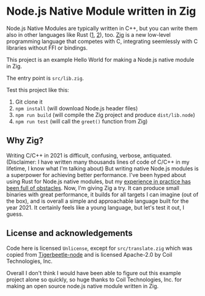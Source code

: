# Node.js Native Module written in Zig

Node.js Native Modules are typically written in C++, but you can write them also in other languages like Rust ([1], [2]), too. [Zig](https://ziglang.org/) is a new low-level programming language that competes with C, integrating seemlessly with C libraries without FFI or bindings.

This project is an example Hello World for making a Node.js native module in Zig.

The entry point is `src/lib.zig`.

Test this project like this:

1. Git clone it
2. `npm install` (will download Node.js header files)
3. `npm run build` (will compile the Zig project and produce `dist/lib.node`)
4. `npm run test` (will call the `greet()` function from Zig)

## Why Zig?

Writing C/C++ in 2021 is difficult, confusing, verbose, antiquated. (Disclaimer: I have written many thousands lines of code of C/C++ in my lifetime, I know what I'm talking about) But writing native Node.js modules is a superpower for achieving better performance. I've been hyped about using Rust for Node.js native modules, but my [experience in practice has been full of obstacles](https://staltz.com/rust-for-mobile-not-yet.html). Now, I'm giving Zig a try. It can produce small binaries with great performance, it builds for all targets I can imagine (out of the box), and is overall a simple and approachable language built for the year 2021. It certainly feels like a young language, but let's test it out, I guess.

## License and acknowledgements

Code here is licensed `Unlicense`, except for `src/translate.zig` which was copied from [Tigerbeetle-node](https://github.com/coilhq/tigerbeetle-node) and is licensed Apache-2.0 by Coil Technologies, Inc.

Overall I don't think I would have been able to figure out this example project alone so quickly, so huge thanks to Coil Technologies, Inc. for making an open source node.js native module written in Zig.

[1]: https://github.com/neon-bindings/neon
[2]: https://github.com/infinyon/node-bindgen
